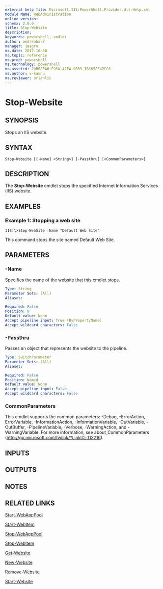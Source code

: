 ```yaml
---
external help file: Microsoft.IIS.PowerShell.Provider.dll-Help.xml
Module Name: WebAdministration
online version: 
schema: 2.0.0
title: Stop-Website
description: 
keywords: powershell, cmdlet
author: andreabarr
manager: jasgro
ms.date: 2017-10-30
ms.topic: reference
ms.prod: powershell
ms.technology: powershell
ms.assetid: 70B6FEA0-E95A-42FA-9699-7B665FF42FC8
ms.author: v-kaunu
ms.reviewer: brianlic
---
```


# Stop-Website

## SYNOPSIS
Stops an IIS website.

## SYNTAX

```
Stop-Website [[-Name] <String>] [-Passthru] [<CommonParameters>]
```

## DESCRIPTION
The **Stop-Website** cmdlet stops the specified Internet Information Services (IIS) website.

## EXAMPLES

### Example 1: Stopping a web site
```
IIS:\>Stop-WebSite -Name "Default Web Site"
```

This command stops the site named Default Web Site.

## PARAMETERS

### -Name
Specifies the name of the website that this cmdlet stops.

```yaml
Type: String
Parameter Sets: (All)
Aliases: 

Required: False
Position: 0
Default value: None
Accept pipeline input: True (ByPropertyName)
Accept wildcard characters: False
```

### -Passthru
Passes an object that represents the website to the pipeline.

```yaml
Type: SwitchParameter
Parameter Sets: (All)
Aliases: 

Required: False
Position: Named
Default value: None
Accept pipeline input: False
Accept wildcard characters: False
```

### CommonParameters
This cmdlet supports the common parameters: -Debug, -ErrorAction, -ErrorVariable, -InformationAction, -InformationVariable, -OutVariable, -OutBuffer, -PipelineVariable, -Verbose, -WarningAction, and -WarningVariable. For more information, see about_CommonParameters (http://go.microsoft.com/fwlink/?LinkID=113216).

## INPUTS

## OUTPUTS

## NOTES

## RELATED LINKS

[Start-WebAppPool](./Start-WebAppPool.md)

[Start-WebItem](./Start-WebItem.md)

[Stop-WebAppPool](./Stop-WebAppPool.md)

[Stop-WebItem](./Stop-WebItem.md)

[Get-Website](./Get-Website.md)

[New-Website](./New-Website.md)

[Remove-Website](./Remove-Website.md)

[Start-Website](./Start-Website.md)

